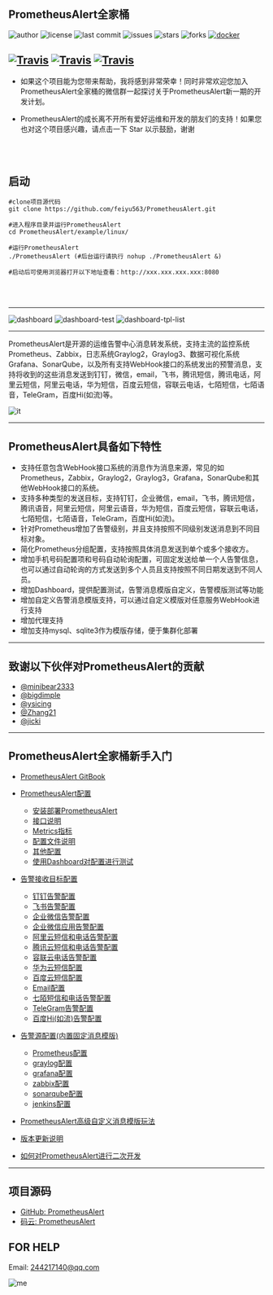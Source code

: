 ## PrometheusAlert全家桶

![author](https://img.shields.io/badge/author-jikun.zhang-blueviolet.svg)
![license](https://img.shields.io/github/license/feiyu563/PrometheusAlert.svg)
![last commit](https://img.shields.io/github/last-commit/feiyu563/PrometheusAlert.svg)
![issues](https://img.shields.io/github/issues/feiyu563/PrometheusAlert.svg)
![stars](https://img.shields.io/github/stars/feiyu563/PrometheusAlert.svg)
![forks](https://img.shields.io/github/forks/feiyu563/PrometheusAlert.svg)
[![docker](https://img.shields.io/docker/pulls/feiyu563/prometheus-alert.svg)](https://hub.docker.com/r/feiyu563/prometheus-alert)

[![Travis](https://img.shields.io/badge/language-Go-green.svg)]()
[![Travis](https://img.shields.io/badge/language-JavaScript-yellow.svg)]()
[![Travis](https://img.shields.io/badge/language-Shell-blue.svg)]()
-----------------
* 如果这个项目能为您带来帮助，我将感到非常荣幸！同时非常欢迎您加入PrometheusAlert全家桶的微信群一起探讨关于PrometheusAlert新一期的开发计划。

* PrometheusAlert的成长离不开所有爱好运维和开发的朋友们的支持！如果您也对这个项目感兴趣，请点击一下 Star 以示鼓励，谢谢


<br>
<br>

## 启动

```
#clone项目源代码
git clone https://github.com/feiyu563/PrometheusAlert.git

#进入程序目录并运行PrometheusAlert
cd PrometheusAlert/example/linux/

#运行PrometheusAlert
./PrometheusAlert (#后台运行请执行 nohup ./PrometheusAlert &)

#启动后可使用浏览器打开以下地址查看：http://xxx.xxx.xxx.xxx:8080
```


<br>
<br>

-----------------

![dashboard](https://gitee.com/feiyu563/PrometheusAlert/raw/master/doc/dashboard.png)
![dashboard-test](https://gitee.com/feiyu563/PrometheusAlert/raw/master/doc/dashboard-test.png)
![dashboard-tpl-list](https://gitee.com/feiyu563/PrometheusAlert/raw/master/doc/dashboard-tpl-list.png)

-----------------

PrometheusAlert是开源的运维告警中心消息转发系统，支持主流的监控系统Prometheus、Zabbix，日志系统Graylog2，Graylog3、数据可视化系统Grafana、SonarQube，以及所有支持WebHook接口的系统发出的预警消息，支持将收到的这些消息发送到钉钉，微信，email，飞书，腾讯短信，腾讯电话，阿里云短信，阿里云电话，华为短信，百度云短信，容联云电话，七陌短信，七陌语音，TeleGram，百度Hi(如流)等。

![it](https://gitee.com/feiyu563/PrometheusAlert/raw/master/doc/it.png)

--------------------------------------

PrometheusAlert具备如下特性
---------------------

 - 支持任意包含WebHook接口系统的消息作为消息来源，常见的如Prometheus，Zabbix，Graylog2，Graylog3，Grafana，SonarQube和其他WebHook接口的系统。
 - 支持多种类型的发送目标，支持钉钉，企业微信，email，飞书，腾讯短信，腾讯语音，阿里云短信，阿里云语音，华为短信，百度云短信，容联云电话，七陌短信，七陌语音，TeleGram，百度Hi(如流)。
 - 针对Prometheus增加了告警级别，并且支持按照不同级别发送消息到不同目标对象。
 - 简化Prometheus分组配置，支持按照具体消息发送到单个或多个接收方。
 - 增加手机号码配置项和号码自动轮询配置，可固定发送给单一个人告警信息，也可以通过自动轮询的方式发送到多个人员且支持按照不同日期发送到不同人员。
 - 增加Dashboard，提供配置测试，告警消息模版自定义，告警模版测试等功能
 - 增加自定义告警消息模版支持，可以通过自定义模版对任意服务WebHook进行支持
 - 增加代理支持
 - 增加支持mysql、sqlite3作为模版存储，便于集群化部署
 
---------------------

致谢以下伙伴对PrometheusAlert的贡献
---------------------
 - [@minibear2333](https://github.com/minibear2333)
 - [@bigdimple](https://github.com/bigdimple)
 - [@ysicing](https://github.com/ysicing)
 - [@Zhang21](https://github.com/Zhang21)
 - [@jicki](https://github.com/jicki)


--------------------------------------

## PrometheusAlert全家桶新手入门

* [PrometheusAlert GitBook](https://feiyu563.gitbook.io/prometheusalert)

* [PrometheusAlert配置](https://feiyu563.gitbook.io/prometheusalert)
  * [安装部署PrometheusAlert](doc/readme/install.md)
  * [接口说明](doc/readme/restful.md)
  * [Metrics指标](doc/readme/metrics.md)
  * [配置文件说明](doc/readme/setup.md)
  * [其他配置](doc/readme/other.md)
  * [使用Dashboard对配置进行测试](doc/readme/dashboard.md)
* [告警接收目标配置](https://feiyu563.gitbook.io/prometheusalert)
  * [钉钉告警配置](doc/readme/dingding.md)
  * [飞书告警配置](doc/readme/feishu.md)
  * [企业微信告警配置](doc/readme/wechat.md)
  * [企业微信应用告警配置](doc/readme/workwechat.md)
  * [阿里云短信和电话告警配置](doc/readme/aliyun.md)
  * [腾讯云短信和电话告警配置](doc/readme/tx.md)
  * [容联云电话告警配置](doc/readme/rly.md)
  * [华为云短信配置](doc/readme/hw.md)
  * [百度云短信配置](doc/readme/bd.md)
  * [Email配置](doc/readme/email.md)
  * [七陌短信和电话告警配置](doc/readme/7moor.md)
  * [TeleGram告警配置](doc/readme/tg.md)
  * [百度Hi(如流)告警配置](doc/readme/ruliu.md)
* [告警源配置(内置固定消息模版)](https://feiyu563.gitbook.io/prometheusalert)
  * [Prometheus配置](doc/readme/prometheus.md)
  * [graylog配置](doc/readme/graylog.md)
  * [grafana配置](doc/readme/grafana.md)
  * [zabbix配置](doc/readme/zabbix.md)
  * [sonarqube配置](doc/readme/sonarqube.md)
  * [jenkins配置](doc/readme/jenkins.md)
* [PrometheusAlert高级自定义消息模版玩法](doc/readme/customtpl.md)
* [版本更新说明](https://github.com/feiyu563/PrometheusAlert/releases)
* [如何对PrometheusAlert进行二次开发](https://github.com/feiyu563/PrometheusAlert/wiki/%E5%A6%82%E4%BD%95%E8%BF%9B%E8%A1%8C%E3%80%90PrometheusAlert%E3%80%91%E4%BA%8C%E6%AC%A1%E5%BC%80%E5%8F%91)


--------------------------------------

项目源码
----

 - [GitHub: PrometheusAlert](https://github.com/feiyu563/PrometheusAlert)
 - [码云: PrometheusAlert](https://gitee.com/feiyu563/PrometheusAlert)

FOR HELP
----
Email: 244217140@qq.com

![me](https://gitee.com/feiyu563/PrometheusAlert/raw/master/doc/wx.png)
